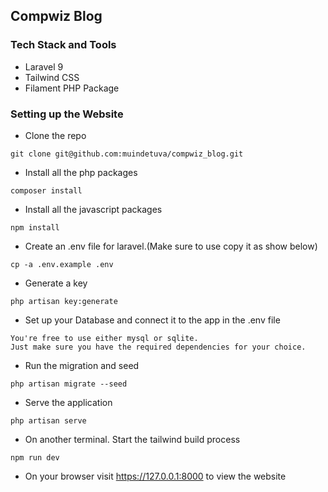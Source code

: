 ## Compwiz Blog

### Tech Stack and Tools

- Laravel 9
- Tailwind CSS
- Filament PHP Package

### Setting up the Website

- Clone the repo

```
git clone git@github.com:muindetuva/compwiz_blog.git
```

- Install all the php packages

```
composer install
```

- Install all the javascript packages

```
npm install
```

- Create an .env file for laravel.(Make sure to use copy it as show below)

```
cp -a .env.example .env
```

- Generate a key

```
php artisan key:generate
```

- Set up your Database and connect it to the app in the .env file

```
You're free to use either mysql or sqlite. 
Just make sure you have the required dependencies for your choice.
```

- Run the migration and seed

```
php artisan migrate --seed
```

- Serve the application

```
php artisan serve
```

- On another terminal. Start the tailwind build process

```
npm run dev
```

- On your browser visit https://127.0.0.1:8000 to view the website
